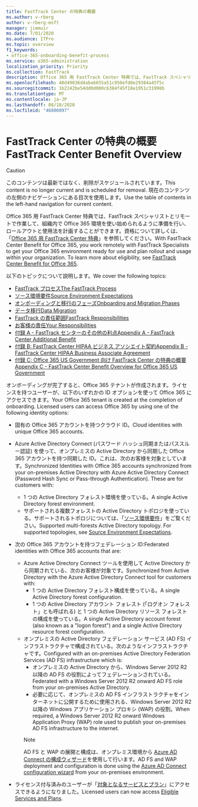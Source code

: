 ```yaml
---
title: FastTrack Center の特典の概要
ms.author: v-rberg
author: v-rberg-msft
manager: jimmuir
ms.date: 7/01/2020
ms.audience: ITPro
ms.topic: overview
f1_keywords:
- office-365-onboarding-benefit-process
ms.service: o365-administration
localization_priority: Priority
ms.collection: FastTrack
description: Office 365 用 FastTrack Center 特典では、FastTrack スペシャリストとリモートで作業して、組織内で Office 365 環境を使い始められるように準備を行い、ロールアウトと使用法を計画することができます。資格について詳しくは、「Office 365 用 FastTrack Center 特典」を参照してください。
ms.openlocfilehash: 40d49036d4aba6655a51c950efd0e29384a45f5c
ms.sourcegitcommit: 1b2242be54dd0d000c6384f45f18e1951c31998b
ms.translationtype: MT
ms.contentlocale: ja-JP
ms.lasthandoff: 08/18/2020
ms.locfileid: "46800897"
---
```

# <a name="fasttrack-center-benefit-overview"></a><span data-ttu-id="b233f-104">FastTrack Center の特典の概要</span><span class="sxs-lookup"><span data-stu-id="b233f-104">FastTrack Center Benefit Overview</span></span>

> [!CAUTION]
> <span data-ttu-id="b233f-105">このコンテンツは最新ではなく、削除がスケジュールされています。</span><span class="sxs-lookup"><span data-stu-id="b233f-105">This content is no longer current and is scheduled for removal.</span></span> <span data-ttu-id="b233f-106">現在のコンテンツの左側のナビゲーションにある目次を使用します。</span><span class="sxs-lookup"><span data-stu-id="b233f-106">Use the table of contents in the left-hand navigation for current content.</span></span>

<span data-ttu-id="b233f-p103">Office 365 用 FastTrack Center 特典では、FastTrack スペシャリストとリモートで作業して、組織内で Office 365 環境を使い始められるように準備を行い、ロールアウトと使用法を計画することができます。資格について詳しくは、「[Office 365 用 FastTrack Center 特典](O365-fasttrack-benefit-for-office-365.md)」を参照してください。</span><span class="sxs-lookup"><span data-stu-id="b233f-p103">With FastTrack Center Benefit for Office 365, you work remotely with FastTrack Specialists to get your Office 365 environment ready for use and plan rollout and usage within your organization. To learn more about eligibility, see [FastTrack Center Benefit for Office 365](O365-fasttrack-benefit-for-office-365.md).</span></span>
  
<span data-ttu-id="b233f-109">以下のトピックについて説明します。</span><span class="sxs-lookup"><span data-stu-id="b233f-109">We cover the following topics:</span></span>
- [<span data-ttu-id="b233f-110">FastTrack プロセス</span><span class="sxs-lookup"><span data-stu-id="b233f-110">The FastTrack Process</span></span>](O365-fasttrack-process.md) 
- [<span data-ttu-id="b233f-111">ソース環境要件</span><span class="sxs-lookup"><span data-stu-id="b233f-111">Source Environment Expectations</span></span>](O365-source-environment-expectations.md)
- [<span data-ttu-id="b233f-112">オンボーディングと移行のフェーズ</span><span class="sxs-lookup"><span data-stu-id="b233f-112">Onboarding and Migration Phases</span></span>](O365-onboarding-and-migration.md)
- [<span data-ttu-id="b233f-113">データ移行</span><span class="sxs-lookup"><span data-stu-id="b233f-113">Data Migration</span></span>](O365-data-migration.md)
- [<span data-ttu-id="b233f-114">FastTrack の責任範囲</span><span class="sxs-lookup"><span data-stu-id="b233f-114">FastTrack Responsibilities</span></span>](O365-fasttrack-responsibilities.md)
- [<span data-ttu-id="b233f-115">お客様の責任</span><span class="sxs-lookup"><span data-stu-id="b233f-115">Your Responsibilities</span></span>](O365-your-responsibilities.md) 
- [<span data-ttu-id="b233f-116">付録 A - FastTrack センターのその他の利点</span><span class="sxs-lookup"><span data-stu-id="b233f-116">Appendix A - FastTrack Center Additional Benefit</span></span>](O365-fasttrack-additional-benefits.md)
- [<span data-ttu-id="b233f-117">付録 B: FastTrack Center HIPAA ビジネス アソシエイト契約</span><span class="sxs-lookup"><span data-stu-id="b233f-117">Appendix B - FastTrack Center HIPAA Business Associate Agreement</span></span>](O365-hipaa-business-associate-agreement.md)
- [<span data-ttu-id="b233f-118">付録 C: Office 365 US Government 向け FastTrack Center の特典の概要</span><span class="sxs-lookup"><span data-stu-id="b233f-118">Appendix C - FastTrack Center Benefit Overview for Office 365 US Government</span></span>](US-Gov-appendix-overview.md)
    
<span data-ttu-id="b233f-p104">オンボーディングが完了すると、Office 365 テナントが作成されます。ライセンスを持つユーザーが、以下のいずれかの ID オプションを使って Office 365 にアクセスできます。</span><span class="sxs-lookup"><span data-stu-id="b233f-p104">Your Office 365 tenant is created at the completion of onboarding. Licensed users can access Office 365 by using one of the following identity options:</span></span>
- <span data-ttu-id="b233f-121">固有の Office 365 アカウントを持つクラウド ID。</span><span class="sxs-lookup"><span data-stu-id="b233f-121">Cloud identities with unique Office 365 accounts.</span></span>
- <span data-ttu-id="b233f-p105">Azure Active Directory Connect (パスワード ハッシュ同期またはパススルー認証) を使って、オンプレミスの Active Directory から同期した Office 365 アカウントを持つ同期した ID。これは、次のお客様を対象としています。</span><span class="sxs-lookup"><span data-stu-id="b233f-p105">Synchronized Identities with Office 365 accounts synchronized from your on-premises Active Directory with Azure Active Directory Connect (Password Hash Sync or Pass-through Authentication). These are for customers with:</span></span>
  - <span data-ttu-id="b233f-124">1 つの Active Directory フォレスト環境を使っている。</span><span class="sxs-lookup"><span data-stu-id="b233f-124">A single Active Directory forest environment.</span></span>
  - <span data-ttu-id="b233f-p106">サポートされる複数フォレストの Active Directory トポロジを使っている。サポートされるトポロジについては、「[ソース環境要件](O365-source-environment-expectations.md)」をご覧ください。</span><span class="sxs-lookup"><span data-stu-id="b233f-p106">Supported multi-forests Active Directory topology. For supported topologies, see [Source Environment Expectations](O365-source-environment-expectations.md).</span></span>
- <span data-ttu-id="b233f-127">次の Office 365 アカウントを持つフェデレーション ID:</span><span class="sxs-lookup"><span data-stu-id="b233f-127">Federated identities with Office 365 accounts that are:</span></span>
  - <span data-ttu-id="b233f-128">Azure Active Directory Connect ツールを使用して Active Directory から同期されている、次のお客様が対象です。</span><span class="sxs-lookup"><span data-stu-id="b233f-128">Synchronized from Active Directory with the Azure Active Directory Connect tool for customers with:</span></span>
      - <span data-ttu-id="b233f-129">1 つの Active Directory フォレスト構成を使っている。</span><span class="sxs-lookup"><span data-stu-id="b233f-129">A single Active Directory forest configuration.</span></span>
      - <span data-ttu-id="b233f-130">1 つの Active Directory アカウント フォレスト (「ログオン フォレスト」とも呼ばれる) と 1 つの Active Directory リソース フォレストの構成を使っている。</span><span class="sxs-lookup"><span data-stu-id="b233f-130">A single Active Directory account forest (also known as a "logon forest") and a single Active Directory resource forest configuration.</span></span>
  - <span data-ttu-id="b233f-131">オンプレミスの Active Directory フェデレーション サービス (AD FS) インフラストラクチャで構成されている。次のようなインフラストラクチャです。</span><span class="sxs-lookup"><span data-stu-id="b233f-131">Configured with an on-premises Active Directory Federation Services (AD FS) infrastructure which is:</span></span>
      - <span data-ttu-id="b233f-132">オンプレミスの Active Directory から、Windows Server 2012 R2 以降の AD FS の役割によってフェデレーションされている。</span><span class="sxs-lookup"><span data-stu-id="b233f-132">Federated with a Windows Server 2012 R2 onward AD FS role from your on-premises Active Directory.</span></span>
      - <span data-ttu-id="b233f-133">必要に応じて、オンプレミスの AD FS インフラストラクチャをインターネットに公開するために使用される、Windows Server 2012 R2 以降の Windows アプリケーション プロキシ (WAP) の役割。</span><span class="sxs-lookup"><span data-stu-id="b233f-133">When required, a Windows Server 2012 R2 onward Windows Application Proxy (WAP) role used to publish your on-premises AD FS infrastructure to the internet.</span></span>
    > [!NOTE]
    > <span data-ttu-id="b233f-134">AD FS と WAP の展開と構成は、オンプレミス環境から [Azure AD Connect の構成ウィザード](https://go.microsoft.com/fwlink/?linkid=844794)を使用して行います。</span><span class="sxs-lookup"><span data-stu-id="b233f-134">AD FS and WAP deployment and configuration is done using the [Azure AD Connect configuration wizard](https://go.microsoft.com/fwlink/?linkid=844794) from your on-premises environment.</span></span> 
  
- <span data-ttu-id="b233f-135">ライセンス付与済みのユーザーが「[対象となるサービスとプラン](M365-eligible-services-and-plans.md)」にアクセスできるようになりました。</span><span class="sxs-lookup"><span data-stu-id="b233f-135">Licensed users can now access [Eligible Services and Plans](M365-eligible-services-and-plans.md).</span></span>


